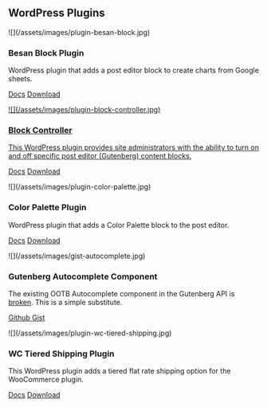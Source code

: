 <section markdown="1" class="has-background timberwolf" aria-label="WordPress plugins">

## WordPress Plugins

<div markdown="1" class="plugin-examples">

<div markdown="1">
![](/assets/images/plugin-besan-block.jpg)

### Besan Block Plugin

WordPress plugin that adds a post editor block to create charts from Google sheets.

<a href="/work/plugins/besan-block/" class="button" aria-label="Besan Block plugin docs">Docs</a>
<a href="https://wordpress.org/plugins/besan-block/" class="button" aria-label="Download the Besan Block plugin">Download
</div>

<div markdown="1">
![](/assets/images/plugin-block-controller.jpg)

### Block Controller

This WordPress plugin provides site administrators with the ability to turn on and off specific post editor (Gutenberg) content blocks.

<a href="/work/plugins/block-controller/" class="button" aria-label="ThreePM Block Controller plugin docs">Docs</a>
<a href="https://wordpress.org/plugins/block-controller/" class="button" aria-label="Download the ThreePM Block Controller plugin">Download</a>
</div>

<div markdown="1">
![](/assets/images/plugin-color-palette.jpg)

### Color Palette Plugin

WordPress plugin that adds a Color Palette block to the post editor.

<a href="/work/plugins/color-palette/" class="button" aria-label="Color Palette plugin docs">Docs</a>
<a href="https://wordpress.org/plugins/color-palette/" class="button" aria-label="Download the Color Palette plugin">Download</a>
</div>

<div markdown="1">
![](/assets/images/gist-autocomplete.jpg)

### Gutenberg Autocomplete Component

The existing OOTB Autocomplete component in the Gutenberg API is <a href="https://github.com/WordPress/gutenberg/issues/10542">broken</a>. This is a simple substitute.

<a href="https://gist.github.com/thatdevgirl/e20f72d5b985c6eab441bdf491b3edf0" class="button" aria-label="Gutenberg Autocomplete Component Github Gist">Github Gist</a>
</div>

<div markdown="1">
![](/assets/images/plugin-wc-tiered-shipping.jpg)

### WC Tiered Shipping Plugin

This WordPress plugin adds a tiered flat rate shipping option for the WooCommerce plugin.

<a href="/work/plugins/wc-tiered-shipping/" class="button" aria-label="WC Tiered Shipping plugin docs">Docs</a>
<a href="https://wordpress.org/plugins/wc-tiered-shipping/" class="button" aria-label="Download the WC Tiered Shipping plugin">Download</a>
</div>

</div>

</section>
